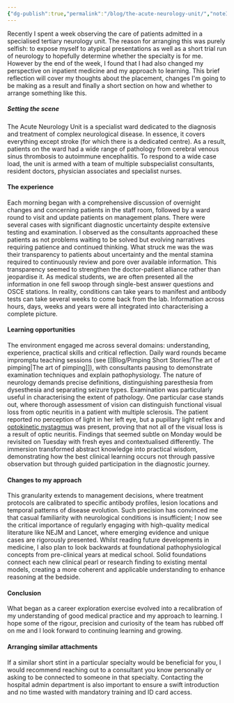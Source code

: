 ```yaml
---
{"dg-publish":true,"permalink":"/blog/the-acute-neurology-unit/","noteIcon":""}
---
```


Recently I spent a week observing the care of patients admitted in a specialised tertiary neurology unit. The reason for arranging this was purely selfish: to expose myself to atypical presentations as well as a short trial run of neurology to hopefully determine whether the specialty is for me. However by the end of the week, I found that I had also changed my perspective on inpatient medicine and my approach to learning. This brief reflection will cover my thoughts about the placement, changes I'm going to be making as a result and finally a short section on how and whether to arrange something like this. 
##### Setting the scene

The Acute Neurology Unit is a specialist ward dedicated to the diagnosis and treatment of complex neurological disease. In essence, it covers everything except stroke (for which there is a dedicated centre). As a result, patients on the ward had a wide range of pathology from cerebral venous sinus thrombosis to autoimmune encephalitis. To respond to a wide case load, the unit is armed with a team of multiple subspecialist consultants, resident doctors, physician associates and specialist nurses. 
#### The experience

Each morning began with a comprehensive discussion of overnight changes and concerning patients in the staff room, followed by a ward round to visit and update patients on management plans. There were several cases with significant diagnostic uncertainty despite extensive testing and examination. I observed as the consultants approached these patients as not problems waiting to be solved but evolving narratives requiring patience and continued thinking. What struck me was the was their transparency to patients about uncertainty and the mental stamina required to continuously review and pore over available information. This transparency seemed to strengthen the doctor-patient alliance rather than jeopardise it. As medical students, we are often presented all the information in one fell swoop through single-best answer questions and OSCE stations. In reality, conditions can take years to manifest and antibody tests can take several weeks to come back from the lab. Information across hours, days, weeks and years were all integrated into characterising a complete picture. 
#### Learning opportunities

The environment engaged me across several domains: understanding, experience, practical skills and critical reflection. Daily ward rounds became impromptu teaching sessions (see [[Blog/Pimping Short Stories/The art of pimping\|The art of pimping]]), with consultants pausing to demonstrate examination techniques and explain pathophysiology. The nature of neurology demands precise definitions, distinguishing paresthesia from dysesthesia and separating seizure types. Examination was particularly useful in characterising the extent of pathology. One particular case stands out, where thorough assessment of vision can distinguish functional visual loss from optic neuritis in a patient with multiple sclerosis. The patient reported no perception of light in her left eye, but a pupillary light reflex and [optokinetic nystagmus](https://www.google.com/url?sa=t&source=web&rct=j&opi=89978449&url=https://pn.bmj.com/content/24/4/285&ved=2ahUKEwjW3bebzbaMAxWgWkEAHQ7vAMcQFnoECGAQAQ&usg=AOvVaw0EHUUvY2n5UMJehqSr-gnm) was present, proving that not all of the visual loss is a result of optic neuritis. Findings that seemed subtle on Monday would be revisited on Tuesday with fresh eyes and contextualised differently. The immersion transformed abstract knowledge into practical wisdom, demonstrating how the best clinical learning occurs not through passive observation but through guided participation in the diagnostic journey. 
#### Changes to my approach

This granularity extends to management decisions, where treatment protocols are calibrated to specific antibody profiles, lesion locations and temporal patterns of disease evolution. Such precision has convinced me that casual familiarity with neurological conditions is insufficient; I now see the critical importance of regularly engaging with high-quality medical literature like NEJM and Lancet, where emerging evidence and unique cases are rigorously presented. Whilst reading future developments in medicine, I also plan to look backwards at foundational pathophysiological concepts from pre-clinical years at medical school. Solid foundations connect each new clinical pearl or research finding to existing mental models, creating a more coherent and applicable understanding to enhance reasoning at the bedside. 
#### Conclusion 

What began as a career exploration exercise evolved into a recalibration of my understanding of good medical practice and my approach to learning. I hope some of the rigour, precision and curiosity of the team has rubbed off on me and I look forward to continuing learning and growing. 
#### Arranging similar attachments

If a similar short stint in a particular specialty would be beneficial for you, I would recommend reaching out to a consultant you know personally or asking to be connected to someone in that specialty. Contacting the hospital admin department is also important to ensure a swift introduction and no time wasted with mandatory training and ID card access. 








